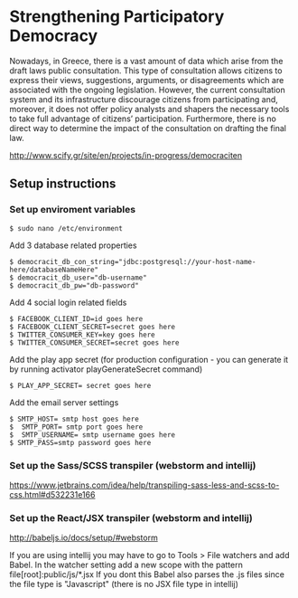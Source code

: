 # Strengthening Participatory Democracy

Nowadays, in Greece, there is a vast amount of data which arise from the draft laws public consultation. This type of consultation allows citizens to express their views, suggestions, arguments, or disagreements which are associated with the ongoing legislation. However, the current consultation system and its infrastructure discourage citizens from participating and, moreover, it does not offer policy analysts and shapers the necessary tools to take full advantage of citizens’ participation. Furthermore, there is no direct way to determine the impact of the consultation on drafting the final law.

http://www.scify.gr/site/en/projects/in-progress/democraciten

## Setup instructions


### Set up enviroment variables
```
$ sudo nano /etc/environment
```

Add 3 database related properties
```
$ democracit_db_con_string="jdbc:postgresql://your-host-name-here/databaseNameHere"
$ democracit_db_user="db-username"
$ democracit_db_pw="db-password"
```

Add 4 social login related fields

```
$ FACEBOOK_CLIENT_ID=id goes here
$ FACEBOOK_CLIENT_SECRET=secret goes here
$ TWITTER_CONSUMER_KEY=key goes here
$ TWITTER_CONSUMER_SECRET=secret goes here
```

Add the play app secret (for production configuration - you can generate it by running activator playGenerateSecret command)

```
$ PLAY_APP_SECRET= secret goes here 
```

Add the email server settings

```
$ SMTP_HOST= smtp host goes here
$  SMTP_PORT= smtp port goes here
$  SMTP_USERNAME= smtp username goes here
$ SMTP_PASS=smtp password goes here
```


### Set up the Sass/SCSS transpiler (webstorm and intellij)

https://www.jetbrains.com/idea/help/transpiling-sass-less-and-scss-to-css.html#d532231e166


### Set up the React/JSX transpiler (webstorm and intellij)
http://babeljs.io/docs/setup/#webstorm

If you are using intellij you may have to go to  Tools > File watchers and add Babel. In the watcher setting add a new scope with the pattern
file[root]:public/js/*.jsx
If you dont this Babel also parses the .js files since the file type is "Javascript" (there is no JSX file type in intellij)